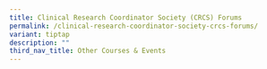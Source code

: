 ```yaml
---
title: Clinical Research Coordinator Society (CRCS) Forums
permalink: /clinical-research-coordinator-society-crcs-forums/
variant: tiptap
description: ""
third_nav_title: Other Courses & Events
---
```

